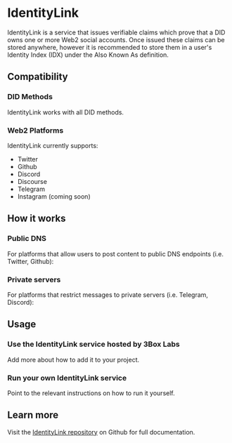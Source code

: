 # IdentityLink

IdentityLink is a service that issues verifiable claims which prove that a DID owns one or more Web2 social accounts. Once issued these claims can be stored anywhere, however it is recommended to store them in a user's Identity Index (IDX) under the Also Known As definition.

## Compatibility

### DID Methods

IdentityLink works with all DID methods.

### Web2 Platforms

IdentityLink currently supports:

- Twitter
- Github
- Discord
- Discourse
- Telegram
- Instagram (coming soon)

## How it works

### Public DNS

For platforms that allow users to post content to public DNS endpoints (i.e. Twitter, Github):

### Private servers

For platforms that restrict messages to private servers (i.e. Telegram, Discord):

## Usage

### Use the IdentityLink service hosted by 3Box Labs

Add more about how to add it to your project.

### Run your own IdentityLink service

Point to the relevant instructions on how to run it yourself.

## Learn more

Visit the [IdentityLink repository](https://github.com/ceramicstudio/identitylink-services) on Github for full documentation.

